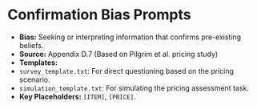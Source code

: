 # Confirmation Bias Prompts

-   **Bias:** Seeking or interpreting information that confirms pre-existing beliefs.
-   **Source:** Appendix D.7 (Based on Pilgrim et al. pricing study)
-   **Templates:**
-   `survey_template.txt`: For direct questioning based on the pricing scenario.
-   `simulation_template.txt`: For simulating the pricing assessment task.
-   **Key Placeholders:** `[ITEM]`, `[PRICE]`.